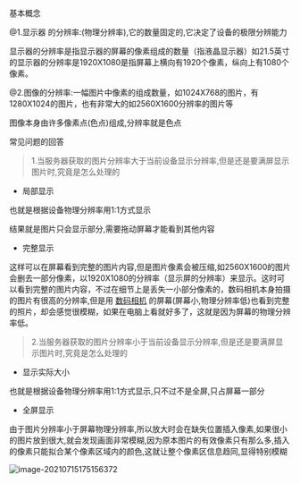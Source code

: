 

基本概念

@1.显示器 的分辨率:(物理分辨率),它的数量固定的,它决定了设备的极限分辨能力

显示器的分辨率是指显示器的屏幕的像素组成的数量（指液晶显示器）如21.5英寸的显示器的分辨率是1920X1080是指屏幕上横向有1920个像素，纵向上有1080个像素。

@2.图像的分辨率:一幅图片中像素的组成数量，如1024X768的图片，有1280X1024的图片，也有非常大的如2560X1600分辨率的图片等

图像本身由许多像素点(色点)组成,分辨率就是色点

常见问题的回答

> 1.当服务器获取的图片分辨率大于当前设备显示分辨率,但是还是要满屏显示图片时,究竟是怎么处理的

- 局部显示

也就是根据设备物理分辨率用1:1方式显示

 结果就是图片只会显示部分,需要拖动屏幕才能看到其他内容

- 完整显示

这样可以在屏幕看到完整的图片内容,但是图片像素会被压缩,如2560X1600的图片会删去一部分像素，以1920X1080的分辨率（显示屏的分辨率）来显示。这时可以看到完整的图片内容，不过在细节上是丢失一小部分像素的，数码相机本身拍摄的图片有很高的分辨率,但是用 [数码相机](https://www.baidu.com/s?wd=数码相机&tn=44039180_cpr&fenlei=mv6quAkxTZn0IZRqIHckPjm4nH00T1YdPyndujIbrjfkujP-uyRY0ZwV5Hcvrjm3rH6sPfKWUMw85HfYnjn4nH6sgvPsT6KdThsqpZwYTjCEQLGCpyw9Uz4Bmy-bIi4WUvYETgN-TLwGUv3En1bvn10LnHcv) 的屏幕(屏幕小,物理分辨率低)也看到完整的照片，却会感觉很模糊，如果在电脑上看就好多了，这就是因为屏幕的物理分辨率低。



> 2.当服务器获取的图片分辨率小于当前设备显示分辨率,但是还是要满屏显示图片时,究竟是怎么处理的

- 显示实际大小

也就是根据设备物理分辨率用1:1方式显示,只不过不是全屏,只占屏幕一部分

- 全屏显示

由于图片分辨率小于屏幕物理分辨率,所以放大时会在缺失位置插入像素,如果很小的图片放到很大,就会发现画面非常模糊,因为原本图片的有效像素只有那么多,插入的像素只能拟合某个像素区域内的颜色,这就让整个像素区信息趋同,显得特别模糊

![image-20210715175156372](C:\Users\inui\AppData\Roaming\Typora\typora-user-images\image-20210715175156372.png)